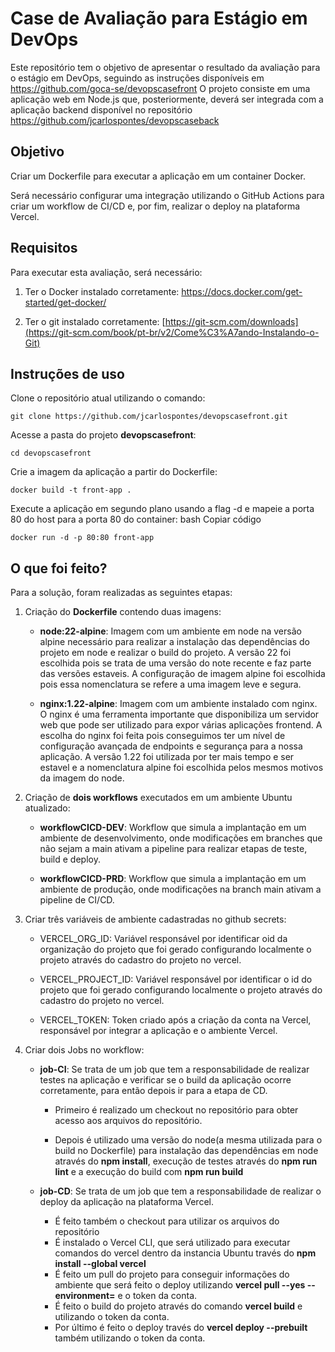 # Case de Avaliação para Estágio em DevOps

Este repositório tem o objetivo de apresentar o resultado da avaliação para o estágio em DevOps, seguindo as instruções disponíveis em https://github.com/goca-se/devopscasefront
O projeto consiste em uma aplicação web em Node.js que, posteriormente, deverá ser integrada com a aplicação backend disponível no repositório https://github.com/jcarlospontes/devopscaseback

## Objetivo

Criar um Dockerfile para executar a aplicação em um container Docker.

Será necessário configurar uma integração utilizando o GitHub Actions para criar um workflow de CI/CD e, por fim, realizar o deploy na plataforma Vercel.

## Requisitos

Para executar esta avaliação, será necessário:

1. Ter o Docker instalado corretamente: https://docs.docker.com/get-started/get-docker/
   
3. Ter o git instalado corretamente: [https://git-scm.com/downloads](https://git-scm.com/book/pt-br/v2/Come%C3%A7ando-Instalando-o-Git)

## Instruções de uso

Clone o repositório atual utilizando o comando: 
```console
git clone https://github.com/jcarlospontes/devopscasefront.git
```
Acesse a pasta do projeto **devopscasefront**:
```console
cd devopscasefront
```
Crie a imagem da aplicação a partir do Dockerfile:
```console
docker build -t front-app .
```
Execute a aplicação em segundo plano usando a flag -d e mapeie a porta 80 do host para a porta 80 do container:
bash
Copiar código

```console
docker run -d -p 80:80 front-app
```

## O que foi feito?

Para a solução, foram realizadas as seguintes etapas:
1. Criação do **Dockerfile** contendo duas imagens:
   
   - **node:22-alpine**: Imagem com um ambiente em node na versão alpine necessário para realizar a instalação das dependências do projeto em node e realizar o build do projeto. A versão 22 foi escolhida pois se trata de uma versão do note recente e faz parte das versões estaveis. A configuração de imagem alpine foi escolhida pois essa nomenclatura se refere a uma imagem leve e segura.
     
   - **nginx:1.22-alpine**: Imagem com um ambiente instalado com nginx. O nginx é uma ferramenta importante que disponibiliza um servidor web que pode ser utilizado para expor várias aplicações frontend. A escolha do nginx foi feita pois conseguimos ter um nível de configuração avançada de endpoints e segurança para a nossa aplicação. A versão 1.22 foi utilizada por ter mais tempo e ser estavel e a nomenclatura alpine foi escolhida pelos mesmos motivos da imagem do node.

3. Criação de **dois workflows** executados em um ambiente Ubuntu atualizado:
   
   - **workflowCICD-DEV**: Workflow que simula a implantação em um ambiente de desenvolvimento, onde modificações em branches que não sejam a main ativam a pipeline para realizar etapas de teste, build e deploy.
     
   - **workflowCICD-PRD**: Workflow que simula a implantação em um ambiente de produção, onde modificações na branch main ativam a pipeline de CI/CD.

5. Criar três variáveis de ambiente cadastradas no github secrets:
   
   - VERCEL_ORG_ID: Variável responsável por identificar oid da organização do projeto que foi gerado configurando localmente o projeto através do cadastro do projeto no vercel.
     
   - VERCEL_PROJECT_ID: Variável responsável por identificar o id do projeto que foi gerado configurando localmente o projeto através do cadastro do projeto no vercel.
     
   - VERCEL_TOKEN: Token criado após a criação da conta na Vercel, responsável por integrar a aplicação e o ambiente Vercel.
  
7. Criar dois Jobs no workflow:
   
   - **job-CI**: Se trata de um job que tem a responsabilidade de realizar testes na aplicação e verificar se o build da aplicação ocorre corretamente, para então depois ir para a etapa de CD.
     
     - Primeiro é realizado um checkout no repositório para obter acesso aos arquivos do repositório.
       
     - Depois é utilizado uma versão do node(a mesma utilizada para o build no Dockerfile) para instalação das dependências em node através do **npm install**, execução de testes através do **npm run lint** e a execução do build com **npm run build**
       
   - **job-CD**: Se trata de um job que tem a responsabilidade de realizar o deploy da aplicação na plataforma Vercel.
     - É feito também o checkout para utilizar os arquivos do repositório
     - É instalado o Vercel CLI, que será utilizado para executar comandos do vercel dentro da instancia Ubuntu través do **npm install --global vercel**
     - É feito um pull do projeto para conseguir informações do ambiente que será feito o deploy utilizando **vercel pull --yes --environment=<ambiente>** e o token da conta.
     - É feito o build do projeto através do comando **vercel build** e utilizando o token da conta.
     - Por último é feito o deploy través do **vercel deploy --prebuilt** também utilizando o token da conta.
